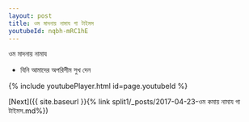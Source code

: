 ```yaml
---
layout: post
title: ওম মাদনায় নামায গা টাইমস
youtubeId: nqbh-mRC1hE
---
```

 
 
 ওম মাদনায় নামায  
 
 -  যিনি আমাদের অপরিসীম সুখ দেন 
 
  
 
  
 
 
 
 
 
 


{% include youtubePlayer.html id=page.youtubeId %}
 
[Next]({{ site.baseurl }}{% link  split1/_posts/2017-04-23-ওম কমায় নামায গা টাইমস.md%})
 
